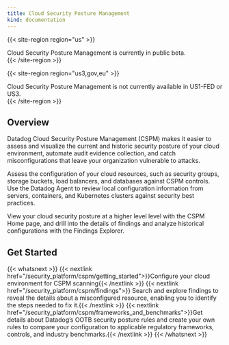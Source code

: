 ```yaml
---
title: Cloud Security Posture Management
kind: documentation
---
```


{{< site-region region="us" >}}
<div class="alert alert-warning">
Cloud Security Posture Management is currently in public beta.
</div>
{{< /site-region >}}

{{< site-region region="us3,gov,eu" >}}
<div class="alert alert-warning">
Cloud Security Posture Management is not currently available in US1-FED or US3.
</div>
{{< /site-region >}}

## Overview

Datadog Cloud Security Posture Management (CSPM) makes it easier to assess and visualize the current and historic security posture of your cloud environment, automate audit evidence collection, and catch misconfigurations that leave your organization vulnerable to attacks.

Assess the configuration of your cloud resources, such as security groups, storage buckets, load balancers, and databases against CSPM controls. Use the Datadog Agent to review local configuration information from servers, containers, and Kubernetes clusters against security best practices.

View your cloud security posture at a higher level level with the CSPM Home page, and drill into the details of findings and analyze historical configurations with the Findings Explorer.

## Get Started

{{< whatsnext >}}
  {{< nextlink href="/security_platform/cspm/getting_started">}}Configure your cloud environment for CSPM scanning{{< /nextlink >}}
  {{< nextlink href="/security_platform/cspm/findings">}} Search and explore findings to reveal the details about a misconfigured resource, enabling you to identify the steps needed to fix it.{{< /nextlink >}}
  {{< nextlink href="/security_platform/cspm/frameworks_and_benchmarks">}}Get details about Datadog’s OOTB security posture rules and create your own rules to compare your configuration to applicable regulatory frameworks, controls, and industry benchmarks.{{< /nextlink >}}
{{< /whatsnext >}}
